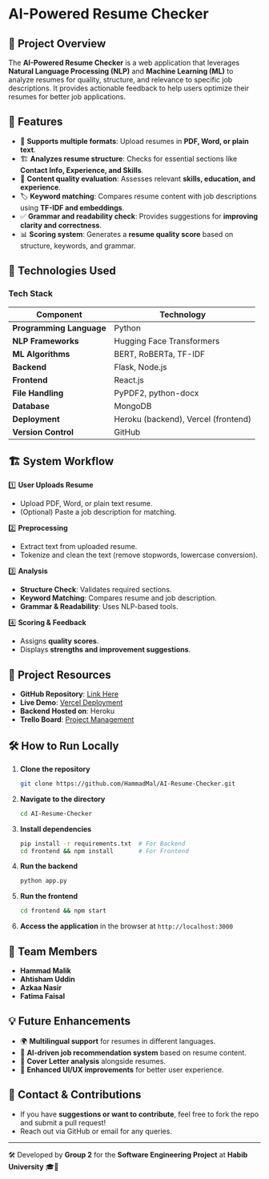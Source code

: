 # AI-Powered Resume Checker

## 📌 Project Overview
The **AI-Powered Resume Checker** is a web application that leverages **Natural Language Processing (NLP)** and **Machine Learning (ML)** to analyze resumes for quality, structure, and relevance to specific job descriptions. It provides actionable feedback to help users optimize their resumes for better job applications.

## 🌟 Features
- 📂 **Supports multiple formats**: Upload resumes in **PDF, Word, or plain text**.
- 🏗 **Analyzes resume structure**: Checks for essential sections like **Contact Info, Experience, and Skills**.
- 📝 **Content quality evaluation**: Assesses relevant **skills, education, and experience**.
- 🏷 **Keyword matching**: Compares resume content with job descriptions using **TF-IDF and embeddings**.
- ✅ **Grammar and readability check**: Provides suggestions for **improving clarity and correctness**.
- 📊 **Scoring system**: Generates a **resume quality score** based on structure, keywords, and grammar.

## 🚀 Technologies Used
### Tech Stack
| Component       | Technology  |
|---------------|------------|
| **Programming Language** | Python |
| **NLP Frameworks** | Hugging Face Transformers |
| **ML Algorithms** | BERT, RoBERTa, TF-IDF |
| **Backend** | Flask, Node.js |
| **Frontend** | React.js |
| **File Handling** | PyPDF2, python-docx |
| **Database** | MongoDB |
| **Deployment** | Heroku (backend), Vercel (frontend) |
| **Version Control** | GitHub |

## 🏗 System Workflow
1️⃣ **User Uploads Resume**
   - Upload PDF, Word, or plain text resume.
   - (Optional) Paste a job description for matching.

2️⃣ **Preprocessing**
   - Extract text from uploaded resume.
   - Tokenize and clean the text (remove stopwords, lowercase conversion).

3️⃣ **Analysis**
   - **Structure Check**: Validates required sections.
   - **Keyword Matching**: Compares resume and job description.
   - **Grammar & Readability**: Uses NLP-based tools.

4️⃣ **Scoring & Feedback**
   - Assigns **quality scores**.
   - Displays **strengths and improvement suggestions**.

## 🔗 Project Resources
- **GitHub Repository**: [Link Here](https://github.com/HammadMal)
- **Live Demo**: [Vercel Deployment](https://sched-u-track-web-and-app-dev.vercel.app/)
- **Backend Hosted on**: Heroku
- **Trello Board**: [Project Management](https://trello.com/invite/b/67a7a430b2ad17790e1ffa3d/ATTIeef9d0b0d9afe6be4ad13b670b3239e89FA9FAD5/se-project)

## 🛠 How to Run Locally
1. **Clone the repository**
   ```bash
   git clone https://github.com/HammadMal/AI-Resume-Checker.git
   ```
2. **Navigate to the directory**
   ```bash
   cd AI-Resume-Checker
   ```
3. **Install dependencies**
   ```bash
   pip install -r requirements.txt  # For Backend
   cd frontend && npm install       # For Frontend
   ```
4. **Run the backend**
   ```bash
   python app.py
   ```
5. **Run the frontend**
   ```bash
   cd frontend && npm start
   ```
6. **Access the application** in the browser at `http://localhost:3000`

## 👥 Team Members
- **Hammad Malik**
- **Ahtisham Uddin**
- **Azkaa Nasir**
- **Fatima Faisal**

## 💡 Future Enhancements
- 🌍 **Multilingual support** for resumes in different languages.
- 🤖 **AI-driven job recommendation system** based on resume content.
- 📄 **Cover Letter analysis** alongside resumes.
- 🎨 **Enhanced UI/UX improvements** for better user experience.

## 📢 Contact & Contributions
- If you have **suggestions or want to contribute**, feel free to fork the repo and submit a pull request!
- Reach out via GitHub or email for any queries.

---
🛠 Developed by **Group 2** for the **Software Engineering Project** at **Habib University** 🎓🚀

